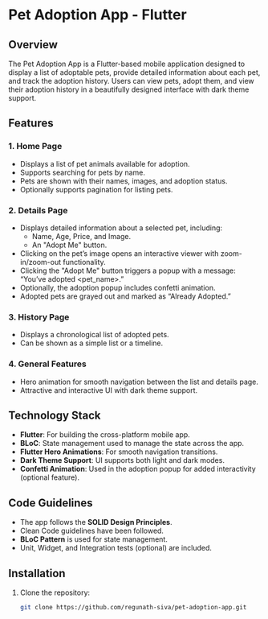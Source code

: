 # Pet Adoption App - Flutter

## Overview
The Pet Adoption App is a Flutter-based mobile application designed to display a list of adoptable pets, provide detailed information about each pet, and track the adoption history. Users can view pets, adopt them, and view their adoption history in a beautifully designed interface with dark theme support.

## Features
### 1. Home Page
- Displays a list of pet animals available for adoption.
- Supports searching for pets by name.
- Pets are shown with their names, images, and adoption status.
- Optionally supports pagination for listing pets.
  
### 2. Details Page
- Displays detailed information about a selected pet, including:
  - Name, Age, Price, and Image.
  - An "Adopt Me" button.
- Clicking on the pet’s image opens an interactive viewer with zoom-in/zoom-out functionality.
- Clicking the "Adopt Me" button triggers a popup with a message: “You’ve adopted <pet_name>.”
- Optionally, the adoption popup includes confetti animation.
- Adopted pets are grayed out and marked as “Already Adopted.”

### 3. History Page
- Displays a chronological list of adopted pets.
- Can be shown as a simple list or a timeline.

### 4. General Features
- Hero animation for smooth navigation between the list and details page.
- Attractive and interactive UI with dark theme support.

## Technology Stack
- **Flutter**: For building the cross-platform mobile app.
- **BLoC**: State management used to manage the state across the app.
- **Flutter Hero Animations**: For smooth navigation transitions.
- **Dark Theme Support**: UI supports both light and dark modes.
- **Confetti Animation**: Used in the adoption popup for added interactivity (optional feature).

## Code Guidelines
- The app follows the **SOLID Design Principles**.
- Clean Code guidelines have been followed.
- **BLoC Pattern** is used for state management.
- Unit, Widget, and Integration tests (optional) are included.

## Installation
1. Clone the repository:
   ```bash
   git clone https://github.com/regunath-siva/pet-adoption-app.git
